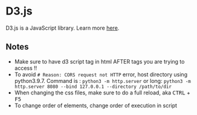 # D3.js
D3.js is a JavaScript library. Learn more [here](https://d3js.org/).

## Notes
- Make sure to have d3 script tag in html AFTER tags you are trying to access !!
- To avoid `# Reason: CORS request not HTTP` error, host directory using python3.9.7. Command is : `python3 -m http.server` or long: ``python3 -m http.server 8080 --bind 127.0.0.1 --directory /path/to/dir``
- When changing the css files, make sure to do a full reload, aka <kbd>CTRL</kbd> + <kbd>F5</kbd>
- To change order of elements, change order of execution in script